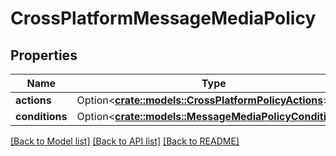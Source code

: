 # CrossPlatformMessageMediaPolicy

## Properties

Name | Type | Description | Notes
------------ | ------------- | ------------- | -------------
**actions** | Option<[**crate::models::CrossPlatformPolicyActions**](CrossPlatformPolicyActions.md)> |  | [optional]
**conditions** | Option<[**crate::models::MessageMediaPolicyConditions**](MessageMediaPolicyConditions.md)> |  | [optional]

[[Back to Model list]](../README.md#documentation-for-models) [[Back to API list]](../README.md#documentation-for-api-endpoints) [[Back to README]](../README.md)


